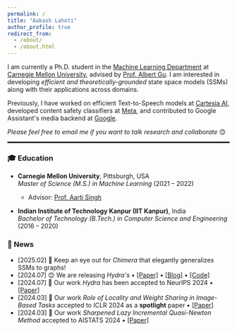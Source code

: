 ```yaml
---
permalink: /
title: "Aakash Lahoti"
author_profile: true
redirect_from: 
  - /about/
  - /about.html
---
```


I am currently a Ph.D. student in the [Machine Learning Department](https://www.ml.cmu.edu/) at [Carnegie Mellon University](https://www.cmu.edu/), advised by [Prof. Albert Gu](https://albert-gu.github.io/). I am interested in developing *efficient and theoretically-grounded* state space models (SSMs) along with their applications across domains. 

Previously, I have worked on efficient Text-to-Speech models at  [Cartesia AI](https://cartesia.ai/), developed content safety classifiers at [Meta](https://www.meta.com/), and contributed to Google Assistant's media backend at [Google](https://about.google/).

*Please feel free to email me if you want to talk research and collaborate* 😊

<hr style="border: 1px solid black;">

### **🎓 Education**
- **Carnegie Mellon University**, Pittsburgh, USA  
  *Master of Science (M.S.) in Machine Learning* (2021 – 2022)  
  - Advisor: [Prof. Aarti Singh](https://www.cs.cmu.edu/~aarti/)  

- **Indian Institute of Technology Kanpur (IIT Kanpur)**, India  
  *Bachelor of Technology (B.Tech.) in Computer Science and Engineering* (2016 – 2020)  


### **📢 News**
- [2025.02]  👀 Keep an eye out for *Chimera* that elegantly generalizes SSMs to graphs!
- [2024.07]  😊 We are releasing *Hydra's* • [[Paper]](https://arxiv.org/abs/2407.09941) • [[Blog]](https://goombalab.github.io/blog/2024/hydra-part1-matrix-mixer/) • [[Code]](https://github.com/goombalab/hydra) 
- [2024.07]  🎉 Our work *Hydra* has been accepted to NeurIPS 2024 • [[Paper]](https://arxiv.org/abs/2407.09941)
- [2024.03]  🎉 Our work *Role of Locality and Weight Sharing in Image-Based Tasks* accepted to ICLR 2024 as a **spotlight** paper • [[Paper]](https://arxiv.org/abs/2403.15707)  
- [2024.03]  🎉 Our work  *Sharpened Lazy Incremental Quasi-Newton Method* accepted to AISTATS 2024 • [[Paper]](https://arxiv.org/abs/2305.17283)
